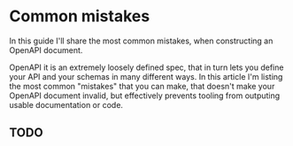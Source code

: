 # Common mistakes

In this guide I'll share the most common mistakes, when constructing an OpenAPI document.

OpenAPI it is an extremely loosely defined spec, that in turn lets you define your API and your schemas in many different ways. In this article I'm listing the most common "mistakes" that you can make, that doesn't make your OpenAPI document invalid, but effectively prevents tooling from outputing usable documentation or code.

## TODO
